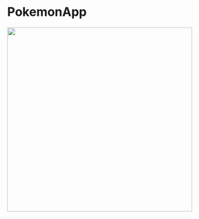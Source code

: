 # PokemonApp
<img width="428" alt="" src= "https://user-images.githubusercontent.com/8912602/124917299-457fc780-e011-11eb-9c22-f1bfabd4e333.png">
